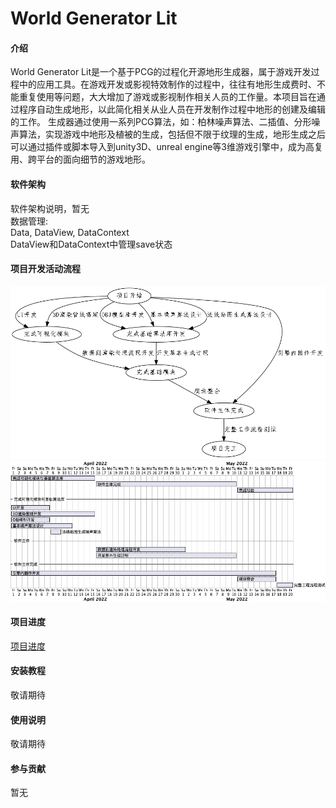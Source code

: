 # World Generator Lit

#### 介绍

World Generator Lit是一个基于PCG的过程化开源地形生成器，属于游戏开发过程中的应用工具。在游戏开发或影视特效制作的过程中，往往有地形生成费时、不能重复使用等问题，大大增加了游戏或影视制作相关人员的工作量。本项目旨在通过程序自动生成地形，以此简化相关从业人员在开发制作过程中地形的创建及编辑的工作。
生成器通过使用一系列PCG算法，如：柏林噪声算法、二插值、分形噪声算法，实现游戏中地形及植被的生成，包括但不限于纹理的生成，地形生成之后可以通过插件或脚本导入到unity3D、unreal engine等3维游戏引擎中，成为高复用、跨平台的面向细节的游戏地形。

#### 软件架构

软件架构说明，暂无 <br>
数据管理: <br>
	Data, DataView, DataContext <br>
	DataView和DataContext中管理save状态 <br>

#### 项目开发活动流程

![项目AOE](NetworkGraph/AOE.png)
![项目甘特图](gantt/gantt.png)

#### 项目进度

[项目进度](./tasks.md)

#### 安装教程

敬请期待

#### 使用说明

敬请期待

#### 参与贡献

暂无
